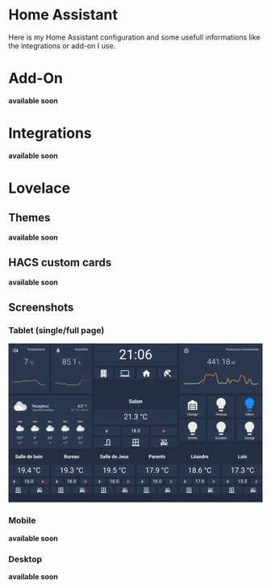 # Home Assistant

Here is my Home Assistant configuration and some usefull informations like the integrations or add-on I use.

# Add-On

**available soon**

# Integrations

**available soon**

# Lovelace
## Themes

**available soon**

## HACS custom cards

**available soon**

## Screenshots
### Tablet (single/full page)

![Single page / Fullscreen tablet dashboard](screenshots/tablet_dashboard.png)

### Mobile

**available soon**

### Desktop

**available soon**